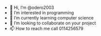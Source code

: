 - 👋 Hi, I’m @odero2003
- 👀 I’m interested in programming 
- 🌱 I’m currently learning computer science 
- 💞️ I’m looking to collaborate on your project
- 📫 How to reach me call 0114256579

<!---
odero2003/odero2003 is a ✨ special ✨ repository because its `README.md` (this file) appears on your GitHub profile.
You can click the Preview link to take a look at your changes.
--->

